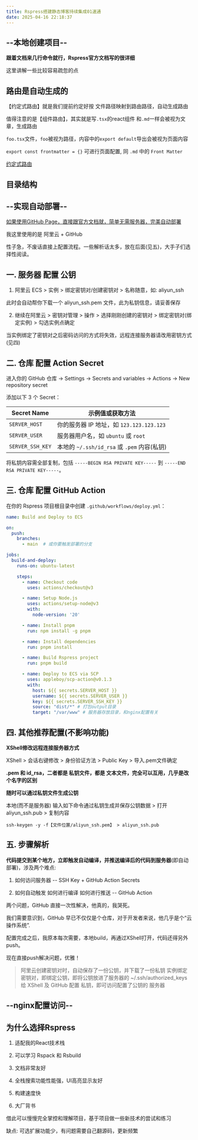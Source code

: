 ```yaml
---
title: Rspress搭建静态博客持续集成01速通
date: 2025-04-16 22:18:37
---
```


## --本地创建项目--

__跟着文档来几行命令就行，Rspress官方文档写的很详细__

这里讲解一些比较容易疏忽的点

## 路由是自动生成的

【约定式路由】就是我们提前约定好按 文件路径映射到路由路径，自动生成路由

值得注意的是【组件路由】，其实就是写`.tsx`的react组件 和`.md`一样会被视为文章，生成路由

`foo.tsx`文件，`foo`被视为路径，内容中的`export default`导出会被视为页面内容

`export const frontmatter = {}` 可进行页面配置, 同 `.md` 中的 `Front Matter`

[约定式路由](https://rspress.dev/zh/guide/basic/conventional-route)

## 目录结构




## --实现自动部署--

[如果使用GitHub Page，直接跟官方文档就，简单无需服务器，完美自动部署](https://rspress.dev/zh/guide/basic/deploy)

我这里使用的是 阿里云 + GitHub

性子急，不废话直接上配置流程。一些解析话太多，放在后面(见五)，大手子们选择性阅读。

## 一. 服务器 配置 公钥

1. 阿里云 ECS > 实例 > 绑定密钥对/创建密钥对 > 名称随意，如: aliyun_ssh

此时会自动帮你下载一个 aliyun_ssh.pem 文件，此为私钥信息，请妥善保存

2. 继续在阿里云 > 密钥对管理 > 操作 > 选择刚刚创建的密钥对 > 绑定密钥对(绑定实例) > 勾选实例点确定

当实例绑定了密钥对之后密码访问的方式将失效，远程连接服务器请改用密钥方式(见四)

## 二. 仓库 配置 Action Secret  

进入你的 GitHub 仓库 → Settings → Secrets and variables → Actions → New repository secret

添加以下 3 个 Secret：

| Secret Name      | 示例值或获取方法                            |
| ---------------- | ------------------------------------------- |
| `SERVER_HOST`    | 你的服务器 IP 地址，如 `123.123.123.123`    |
| `SERVER_USER`    | 服务器用户名，如 `ubuntu` 或 `root`         |
| `SERVER_SSH_KEY` | 本地的 `~/.ssh/id_rsa` 或 `.pem` 内容(私钥) |

将私钥内容需全部复制，包括 `-----BEGIN RSA PRIVATE KEY-----` 到 `-----END RSA PRIVATE KEY-----`。

## 三. 仓库 配置 GitHub Action

在你的 Rspress 项目根目录中创建 `.github/workflows/deploy.yml`：

```yaml
name: Build and Deploy to ECS

on:
  push:
    branches:
      - main  # 或你要触发部署的分支

jobs:
  build-and-deploy:
    runs-on: ubuntu-latest

    steps:
      - name: Checkout code
        uses: actions/checkout@v3

      - name: Setup Node.js
        uses: actions/setup-node@v3
        with:
          node-version: '20'

      - name: Install pnpm
        run: npm install -g pnpm

      - name: Install dependencies
        run: pnpm install

      - name: Build Rspress project
        run: pnpm build

      - name: Deploy to ECS via SCP
        uses: appleboy/scp-action@v0.1.3
        with:
          host: ${{ secrets.SERVER_HOST }}
          username: ${{ secrets.SERVER_USER }}
          key: ${{ secrets.SERVER_SSH_KEY }}
          source: "dist/*" # 打包output目录
          target: "/var/www" # 服务器存放目录，和nginx配置有关
```


## 四. 其他推荐配置(不影响功能)

__XShell修改远程连接服务器方式__

XShell > 会话右键修改 > 身份验证方法 > Public Key > 导入.pem文件确定 

__.pem 和 id_rsa，二者都是 私钥文件，都是 文本文件，完全可以互用，几乎是改个名字的区别__

__随时可以通过私钥文件生成公钥__

本地(而不是服务器) 输入如下命令通过私钥生成并保存公钥数据 > 打开aliyun_ssh.pub > 复制内容

`ssh-keygen -y -f【文件位置/aliyun_ssh.pem】 > aliyun_ssh.pub`

## 五. 步骤解析

__代码提交到某个地方，立即触发自动编译，并推送编译后的代码到服务器__(即自动部署)，涉及两个难点:

1. 如何访问服务器 -- SSH Key + GitHub Action Secrets

2. 如何自动触发 如何进行编译 如何进行推送 -- GitHub Action

两个问题，GitHub 直接一次性解决，他真的，我哭死。

我们需要意识到，GitHub 早已不仅仅是个仓库，对于开发者来说，他几乎是个“云操作系统”.

配置完成之后，我原本每次需要，本地build，再通过XShell打开，代码还得另外push。

现在直接push解决问题，优雅！

> 阿里云创建密钥对时，自动保存了一份公钥，并下载了一份私钥
> 实例绑定密钥对，即绑定公钥，即将公钥放进了服务器的 ~/.ssh/authorized_keys
> 给 XShell 及 GitHub 配置 私钥，即可访问配置了公钥的 服务器

## --nginx配置访问--

## 为什么选择Rspress

1. 适配我的React技术栈

2. 可以学习 Rspack 和 Rsbuild

3. 文档非常友好
   
4. 全栈搜索功能性能强，UI高亮显示友好

5. 构建速度快

6. 大厂背书

借此可以慢慢完全掌控和理解项目，基于项目做一些新技术的尝试和练习

缺点: 可选扩展功能少，有问题需要自己翻源码，更新频繁